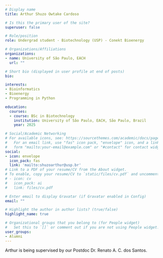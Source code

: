 ```yaml
---
# Display name
title: Arthur Shuzo Owtake Cardoso

# Is this the primary user of the site?
superuser: false

# Role/position
role: Undergrad student - Biotechnology (USP) - Conekt Bioenergy

# Organizations/Affiliations
organizations:
- name: University of Sâo Paulo, EACH
  url: ""

# Short bio (displayed in user profile at end of posts)
bio: 

interests:
- Bioinformatics 
- Bioenergy
- Programming in Python

education:
  courses:
  - course: BSc in Biotechnology
    institution: University of Sâo Paulo, EACH, São Paulo, Brazil
    year: 2025

# Social/Academic Networking
# For available icons, see: https://sourcethemes.com/academic/docs/page-builder/#icons
#   For an email link, use "fas" icon pack, "envelope" icon, and a link in the
#   form "mailto:your-email@example.com" or "#contact" for contact widget.
social:
- icon: envelope
  icon_pack: fas
  link: 'mailto:shuzoarthur@usp.br'
# Link to a PDF of your resume/CV from the About widget.
# To enable, copy your resume/CV to `static/files/cv.pdf` and uncomment the lines below.
# - icon: cv
#   icon_pack: ai
#   link: files/cv.pdf

# Enter email to display Gravatar (if Gravatar enabled in Config)
email: ""

# Highlight the author in author lists? (true/false)
highlight_name: true

# Organizational groups that you belong to (for People widget)
#   Set this to `[]` or comment out if you are not using People widget.
user_groups:
- Alumni
---
```


Arthur is being supervised by our Postdoc Dr. Renato A. C. dos Santos.

